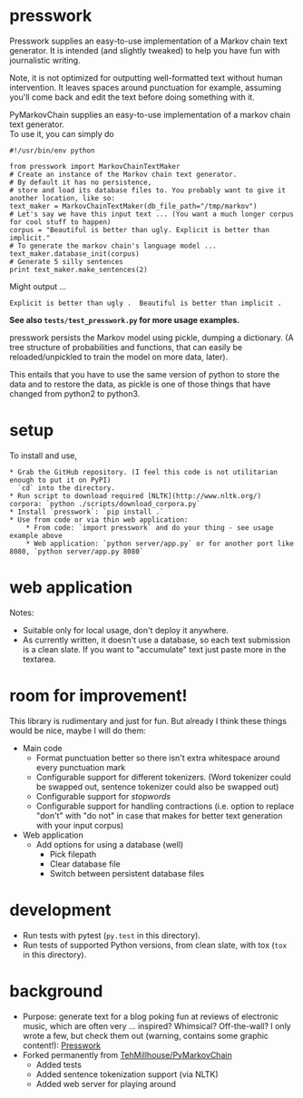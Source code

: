 presswork
=============

Presswork supplies an easy-to-use implementation of a Markov chain text generator.
It is intended (and slightly tweaked) to help you have fun with journalistic writing.

Note, it is not optimized for outputting well-formatted text without human intervention.
It leaves spaces around punctuation for example, assuming you'll come back and edit
the text before doing something with it.

PyMarkovChain supplies an easy-to-use implementation of a markov chain text generator.  
To use it, you can simply do

    #!/usr/bin/env python

    from presswork import MarkovChainTextMaker 
    # Create an instance of the Markov chain text generator.
    # By default it has no persistence, 
    # store and load its database files to. You probably want to give it another location, like so:
    text_maker = MarkovChainTextMaker(db_file_path="/tmp/markov")
    # Let's say we have this input text ... (You want a much longer corpus for cool stuff to happen)
    corpus = "Beautiful is better than ugly. Explicit is better than implicit."
    # To generate the markov chain's language model ...
    text_maker.database_init(corpus)
    # Generate 5 silly sentences
    print text_maker.make_sentences(2)

Might output ...

    Explicit is better than ugly .  Beautiful is better than implicit .

**See also `tests/test_presswork.py` for more usage examples.**

presswork persists the Markov model using pickle, dumping a dictionary.
(A tree structure of probabilities and functions, that can easily be reloaded/unpickled 
to train the model on more data, later).

This entails that you have to use the same version of python to store the data and to
restore the data, as pickle is one of those things that have changed from python2 to python3.

setup
=====

To install and use,

    * Grab the GitHub repository. (I feel this code is not utilitarian enough to put it on PyPI)
      `cd` into the directory.
    * Run script to download required [NLTK](http://www.nltk.org/) corpora: `python ./scripts/download_corpora.py`
    * Install `presswork`: `pip install .`
    * Use from code or via thin web application:
        * From code: `import presswork` and do your thing - see usage example above
        * Web application: `python server/app.py` or for another port like 8080, `python server/app.py 8080`

web application
===============

Notes:

* Suitable only for local usage, don't deploy it anywhere.
* As currently written, it doesn't use a database, so each text submission is a clean slate.
If you want to "accumulate" text just paste more in the textarea.


room for improvement!
============

This library is rudimentary and just for fun. But already I think these things would be nice,
maybe I will do them:

* Main code
    * Format punctuation better so there isn't extra whitespace around every punctuation mark
    * Configurable support for different tokenizers. (Word tokenizer could be swapped out,
    sentence tokenizer could also be swapped out)
    * Configurable support for *stopwords*
    * Configurable support for handling contractions (i.e. option to replace "don't" with "do not"
    in case that makes for better text generation with your input corpus)
* Web application
    * Add options for using a database (well)
        * Pick filepath
        * Clear database file
        * Switch between persistent database files

development
===========

* Run tests with pytest (`py.test` in this directory).
* Run tests of supported Python versions, from clean slate, with tox (`tox` in this directory).

background
==========

* Purpose: generate text for a blog poking fun at reviews of electronic music,
    which are often very ... inspired? Whimsical? Off-the-wall? I only wrote a few,
    but check them out (warning, contains some graphic content!): [Presswork](http://presswork.tumblr.com/)
* Forked permanently from [TehMillhouse/PyMarkovChain](https://github.com/TehMillhouse/PyMarkovChain)
    * Added tests
    * Added sentence tokenization support (via NLTK)
    * Added web server for playing around
